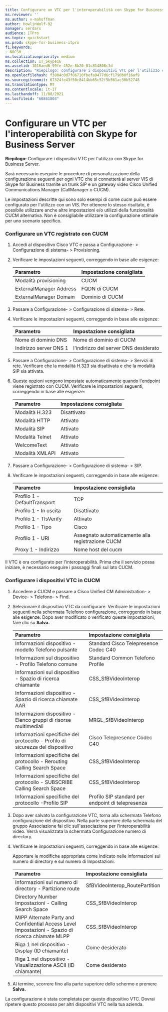 ```yaml
---
title: Configurare un VTC per l'interoperabilità con Skype for Business Server
ms.reviewer: ''
ms.author: v-mahoffman
author: HowlinWolf-92
manager: serdars
audience: ITPro
ms.topic: quickstart
ms.prod: skype-for-business-itpro
f1.keywords:
- NOCSH
ms.localizationpriority: medium
ms.collection: IT_Skype16
ms.assetid: 1016aed6-99fe-452e-8b20-81c814808c3d
description: "Riepilogo: configurare i dispositivi VTC per l'utilizzo con Skype for Business Server."
ms.openlocfilehash: f3804c0d7f86710fbefa9477d6cf1790b0f16af9
ms.sourcegitcommit: 67324fe43f50c8414bb65c52f5b561ac30b52748
ms.translationtype: MT
ms.contentlocale: it-IT
ms.lasthandoff: 11/08/2021
ms.locfileid: "60861803"
---
```

# <a name="configure-a-vtc-for-interoperation-with-skype-for-business-server"></a>Configurare un VTC per l'interoperabilità con Skype for Business Server
 
**Riepilogo:** Configurare i dispositivi VTC per l'utilizzo con Skype for Business Server.
  
Sarà necessario eseguire le procedure di personalizzazione della configurazione seguenti per ogni VTC che si connetterà al server VIS di Skype for Business tramite un trunk SIP e un gateway video Cisco Unified Communications Manager (CallManager o CUCM).
  
Le impostazioni descritte qui sono solo esempi di come cucm può essere configurato per l'utilizzo con un VIS. Per ottenere lo stesso risultato, è possibile utilizzare anche altre impostazioni e/o utilizzi della funzionalità CUCM alternativa. Non è consigliabile utilizzare la configurazione ottimale per uno scenario specifico.
  
### <a name="configure-a-vtc-registered-with-cucm"></a>Configurare un VTC registrato con CUCM

1. Accedi al dispositivo Cisco VTC e passa a Configurazione- \> Configurazione di sistema- \> Provisioning.
    
2. Verificare le impostazioni seguenti, correggendo in base alle esigenze: 
    
   |**Parametro**|**Impostazione consigliata**|
   |:-----|:-----|
   |Modalità provisioning  <br/> | CUCM <br/> |
   |ExternalManager Address  <br/> | FQDN di CUCM <br/> |
   | ExternalManager Domain <br/> |Dominio di CUCM  <br/> |
   
3. Passare a Configurazione- \> Configurazione di sistema- \> Rete.
    
4. Verificare le impostazioni seguenti, correggendo in base alle esigenze: 
    
   |**Parametro**|**Impostazione consigliata**|
   |:-----|:-----|
   |Nome di dominio DNS  <br/> | Nome di dominio di CUCM <br/> |
   |Indirizzo server DNS 1  <br/> | l'indirizzo del server DNS desiderato <br/> |
   
5. Passare a Configurazione- \> Configurazione di sistema- \> Servizi di rete. Verificare che la modalità H.323 sia disattivata e che la modalità SIP sia attivata. 
    
6. Queste opzioni vengono impostate automaticamente quando l'endpoint viene registrato con CUCM. Verificare le impostazioni seguenti, correggendo in base alle esigenze: 
    
   |**Parametro**|**Impostazione consigliata**|
   |:-----|:-----|
   |Modalità H.323  <br/> | Disattivato <br/> |
   |Modalità HTTP  <br/> | Attivato <br/> |
   | Modalità SIP <br/> | Attivato <br/> |
   |Modalità Telnet  <br/> | Attivato <br/> |
   |WelcomeText  <br/> | Attivato <br/> |
   |Modalità XMLAPI  <br/> | Attivato <br/> |
   
7. Passare a Configurazione- \> Configurazione di sistema- \> SIP.
    
8. Verificare le impostazioni seguenti, correggendo in base alle esigenze: 
    
   |**Parametro**|**Impostazione consigliata**|
   |:-----|:-----|
   |Profilo 1 - DefaultTransport  <br/> | TCP <br/> |
   |Profilo 1 - In uscita  <br/> | Disattivato <br/> |
   |Profilo 1 - TlsVerify  <br/> | Attivato <br/> |
   |Profilo 1 - Tipo  <br/> | Cisco <br/> |
   |Profilo 1 - URI  <br/> | Assegnato automaticamente alla registrazione CUCM <br/> |
   |Proxy 1 - Indirizzo  <br/> |Nome host del cucm  <br/> |
   
Il VTC è ora configurato per l'interoperabilità. Prima che il servizio possa iniziare, è necessario eseguire i passaggi finali sul lato CUCM.
### <a name="configure-vtc-devices-on-cucm"></a>Configurare i dispositivi VTC in CUCM

1. Accedere a CUCM e passare a Cisco Unified CM Administration- \> Device- \> Telefono- \> Find. 
    
2. Selezionare il dispositivo VTC da configurare. Verificare le impostazioni seguenti nella schermata Telefono configurazione, correggendo in base alle esigenze. Dopo aver modificato o verificato queste impostazioni, fare clic su **Salva.**
    
   |**Parametro**|**Impostazione consigliata**|
   |:-----|:-----|
   |Informazioni dispositivo - modello Telefono pulsante  <br/> | Standard Cisco Telepresence Codec C40 <br/> |
   |Informazioni sul dispositivo - Profilo Telefono comune  <br/> | Standard Common Telefono Profile <br/> |
   |Informazioni sul dispositivo - Spazio di ricerca chiamante  <br/> | CSS_SfBVideoInterop <br/> |
   |Informazioni dispositivo - Spazio di ricerca chiamate AAR  <br/> | CSS_SfBVideoInterop <br/> |
   |Informazioni dispositivo - Elenco gruppi di risorse multimediali  <br/> | MRGL_SfBVideoInterop <br/> |
   |Informazioni specifiche del protocollo - Profilo di sicurezza del dispositivo  <br/> | Cisco Telepresence Codec C40 <br/> |
   |Informazioni specifiche del protocollo - Rerouting Calling Search Space  <br/> | CSS_SfBVideoInterop <br/> |
   |Informazioni specifiche del protocollo - SUBSCRIBE Calling Search Space  <br/> | CSS_SfBVideoInterop <br/> |
   |Informazioni specifiche del protocollo -Profilo SIP  <br/> | Profilo SIP standard per endpoint di telepresenza <br/> |
   
3. Dopo aver salvato la configurazione VTC, torna alla schermata Telefono configurazione del dispositivo. Nella parte superiore della schermata del gruppo Associazione fai clic sull'associazione per l'interoperabilità video. Verrà visualizzata la schermata Configurazione numero di directory. 
    
4. Verificare le impostazioni seguenti, correggendo in base alle esigenze: 
    
    Apportare le modifiche appropriate come indicato nelle informazioni sul numero di directory e sul numero di Impostazioni.
    
   |**Parametro**|**Impostazione consigliata**|
   |:-----|:-----|
   | Informazioni sul numero di directory - Partizione route <br/> | SfBVideoInterop_RoutePartition <br/> |
   |Directory Number Impostazioni - Calling Search Space  <br/> | CSS_SfBVideoInterop <br/> |
   |MlPP Alternate Party and Confidential Access Level Impostazioni - Spazio di ricerca chiamate MLPP  <br/> | CSS_SfBVideoInterop <br/> |
   |Riga 1 nel dispositivo - Display (ID chiamante)  <br/> | Come desiderato <br/> |
   |Riga 1 nel dispositivo - Visualizzazione ASCII (ID chiamante)  <br/> | Come desiderato <br/> |
   
5. Al termine, scorrere fino alla parte superiore dello schermo e premere **Salva.** 
    
La configurazione è stata completata per questo dispositivo VTC. Dovrai ripetere questo processo per altri dispositivi VTC nella tua azienda.

